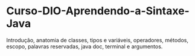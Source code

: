 # Curso-DIO-Aprendendo-a-Sintaxe-Java
Introdução, anatomia de classes, tipos e variáveis, operadores, métodos, escopo, palavras reservadas, java doc, terminal e argumentos. 
